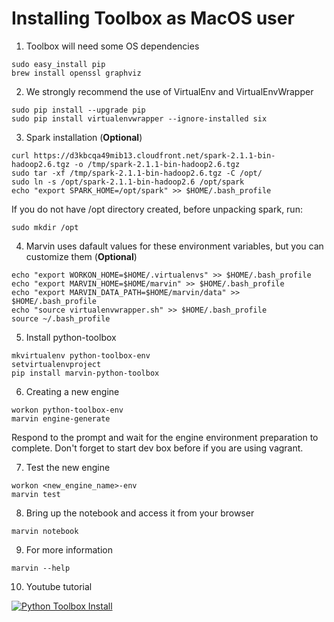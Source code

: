 # Installing Toolbox as MacOS user

1. Toolbox will need some OS dependencies
```
sudo easy_install pip
brew install openssl graphviz
```

2. We strongly recommend the use of VirtualEnv and VirtualEnvWrapper
```
sudo pip install --upgrade pip
sudo pip install virtualenvwrapper --ignore-installed six
```

3. Spark installation (**Optional**)
```
curl https://d3kbcqa49mib13.cloudfront.net/spark-2.1.1-bin-hadoop2.6.tgz -o /tmp/spark-2.1.1-bin-hadoop2.6.tgz
sudo tar -xf /tmp/spark-2.1.1-bin-hadoop2.6.tgz -C /opt/
sudo ln -s /opt/spark-2.1.1-bin-hadoop2.6 /opt/spark
echo "export SPARK_HOME=/opt/spark" >> $HOME/.bash_profile
```

If you do not have /opt directory created, before unpacking spark, run:
```
sudo mkdir /opt
```

4. Marvin uses dafault values for these environment variables, but you can customize them (**Optional**)
```
echo "export WORKON_HOME=$HOME/.virtualenvs" >> $HOME/.bash_profile
echo "export MARVIN_HOME=$HOME/marvin" >> $HOME/.bash_profile
echo "export MARVIN_DATA_PATH=$HOME/marvin/data" >> $HOME/.bash_profile
echo "source virtualenvwrapper.sh" >> $HOME/.bash_profile
source ~/.bash_profile
```

5. Install python-toolbox
```
mkvirtualenv python-toolbox-env
setvirtualenvproject
pip install marvin-python-toolbox
```

6. Creating a new engine
```
workon python-toolbox-env
marvin engine-generate
```
Respond to the prompt and wait for the engine environment preparation to complete. Don't forget to start dev box before if you are using vagrant.

7. Test the new engine
```
workon <new_engine_name>-env
marvin test
```

8. Bring up the notebook and access it from your browser
```
marvin notebook
```

9. For more information
```
marvin --help
```

10. Youtube tutorial

[![Python Toolbox Install](http://img.youtube.com/vi/2iljFG9EZ_Q/0.jpg)](https://www.youtube.com/watch?v=2iljFG9EZ_Q "Python Toolbox Install")
